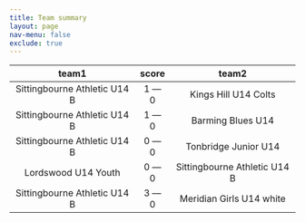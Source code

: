 ```yaml
---
title: Team summary
layout: page
nav-menu: false
exclude: true
---
```




|            team1             |    score    |            team2             |
|:----------------------------:|:-----------:|:----------------------------:|
| Sittingbourne Athletic U14 B | 1 &mdash; 0 |     Kings Hill U14 Colts     |
| Sittingbourne Athletic U14 B | 1 &mdash; 0 |      Barming Blues U14       |
| Sittingbourne Athletic U14 B | 0 &mdash; 0 |     Tonbridge Junior U14     |
|     Lordswood U14 Youth      | 0 &mdash; 0 | Sittingbourne Athletic U14 B |
| Sittingbourne Athletic U14 B | 3 &mdash; 0 |   Meridian Girls U14 white   |

 <br /><br /><br />
